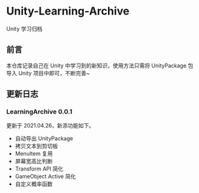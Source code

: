 # Unity-Learning-Archive

Unity 学习归档

## 前言

本仓库记录自己在 Unity 中学习到的新知识，使用方法只需将 UnityPackage 包导入 Unity 项目中即可，不断完善~

## 更新日志

### LearningArchive 0.0.1

更新于 2021.04.26，新添功能如下。

- 自动导出 UnityPackage
- 拷贝文本到剪切板
- MenuItem 复用
- 屏幕宽高比判断
- Transform API 简化
- GameObject Active 简化
- 自定义概率函数